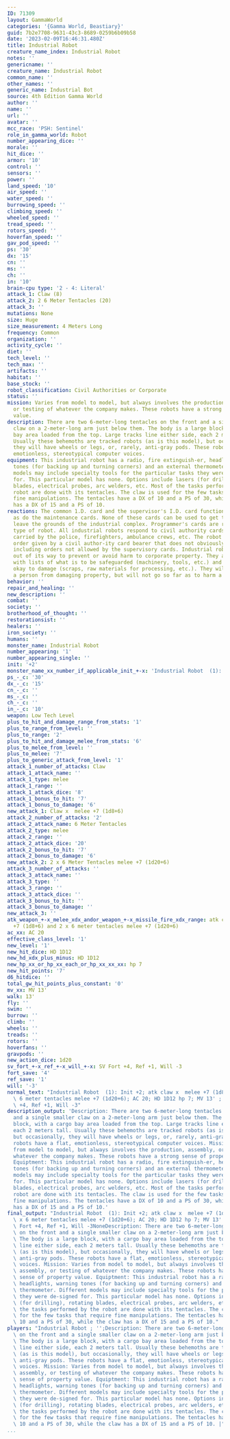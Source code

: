 ```yaml
---
ID: 71309
layout: GammaWorld
categories: '{Gamma World, Beastiary}'
guid: 7b2e7708-9631-43c3-8689-0259b6b09b58
date: '2023-02-09T16:46:31.480Z'
title: Industrial Robot
creature_name_index: Industrial Robot
notes: ''
genericname: ''
creature_name: Industrial Robot
common_name: ''
other_names: ''
generic_name: Industrial Bot
source: 4th Edition Gamma World
author: ''
name: ''
url: ''
avatar: ''
mcc_race: 'PSH: Sentinel'
role_in_gamma_world: Robot
number_appearing_dice: ''
morale: ''
hit_dice: ''
armor: '10'
control: ''
sensors: ''
power: ''
land_speed: '10'
air_speed: ''
water_speed: ''
burrowing_speed: ''
climbing_speed: ''
wheeled_speed: ''
tread_speed: ''
rotors_speed: ''
hoverfan_speed: ''
gav_pod_speed: ''
ps: '30'
dx: '15'
cn: ''
ms: ''
ch: ''
in: '10'
brain-cpu type: '2 - 4: Literal'
attack_1: Claw (8)
attack_2: 2 6 Meter Tentacles (20)
attack_3: ''
mutations: None
size: Huge
size_measurement: 4 Meters Long
frequency: Common
organization: ''
activity_cycle: ''
diet: ''
tech_level: ''
tech_max: ''
artifacts: ''
habitat: ''
base_stock: ''
robot_classification: Civil Authorities or Corporate
status: ''
mission: Varies from model to model, but always involves the production, assembly,
  or testing of whatever the company makes. These robots have a strong sense of property
  value.
description: There are two 6-meter-long tentacles on the front and a single smaller
  claw on a 2-meter-long arm just below them. The body is a large block, with a cargo
  bay area loaded from the top. Large tracks line either side, each 2 meters tall.
  Usually these behemoths are tracked robots (as is this model), but occasionally,
  they will have wheels or legs, or, rarely, anti-gray pods. These robots have a flat,
  emotionless, stereotypical computer voices.
equipment: This industrial robot has a radio, fire extinguish-er, headlights, warning
  tones (for backing up and turning corners) and an external thermometer. Different
  models may include specialty tools for the particular tasks they were de-signed
  for. This particular model has none. Options include lasers (for drilling), rotating
  blades, electrical probes, arc welders, etc. Most of the tasks performed by the
  robot are done with its tentacles. The claw is used for the few tasks that require
  fine manipulations. The tentacles have a DX of 10 and a PS of 30, while the claw
  has a DX of 15 and a PS of 10.
reactions: The common 1.D. card and the supervisor's I.D. card function normally,
  as do the maintenance cards. None of these cards can be used to get the robot to
  leave the grounds of the industrial complex. Programmer's cards are rare for this
  type of robot. All industrial robots respond to civil authority cards, such as those
  carried by the police, firefighters, ambulance crews, etc. The robot will obey any
  order given by a civil author-ity card bearer that does not obviously harm a person,
  including orders not allowed by the supervisory cards. Industrial robots will go
  out of its way to prevent or avoid harm to corporate property. They are programmed
  with lists of what is to be safeguarded (machinery, tools, etc.) and what it is
  okay to damage (scraps, raw materials for processing, etc.). They will move to prevent
  a person from damaging property, but will not go so far as to harm a person.
behavior: ''
repair_and_healing: ''
new_description: ''
combat: ''
society: ''
brotherhood_of_thought: ''
restorationsist: ''
healers: ''
iron_society: ''
humans: ''
monster_name: Industrial Robot
number_appearing: '1'
number_appearing_single: ''
init: '+2'
monster_name_xx_number_if_applicable_init_+-x: 'Industrial Robot  (1): Init +2'
ps_-_c: '30'
dx_-_c: '15'
cn_-_c: ''
ms_-_c: ''
ch_-_c: ''
in_-_c: '10'
weapon: Low Tech Level
plus_to_hit_and_damage_range_from_stats: '1'
plus_to_range_from_level: ''
plus_to_range: '2'
plus_to_hit_and_damage_melee_from_stats: '6'
plus_to_melee_from_level: ''
plus_to_melee: '7'
plus_to_generic_attack_from_level: '1'
attack_1_number_of_attacks: Claw
attack_1_attack_name: ''
attack_1_type: melee
attack_1_range: ''
attack_1_attack_dice: '8'
attack_1_bonus_to_hit: '7'
attack_1_bonus_to_damage: '6'
new_attack_1: Claw x  melee +7 (1d8+6)
attack_2_number_of_attacks: '2'
attack_2_attack_name: 6 Meter Tentacles
attack_2_type: melee
attack_2_range: ''
attack_2_attack_dice: '20'
attack_2_bonus_to_hit: '7'
attack_2_bonus_to_damage: '6'
new_attack_2: 2 x 6 Meter Tentacles melee +7 (1d20+6)
attack_3_number_of_attacks: ''
attack_3_attack_name: ''
attack_3_type: ''
attack_3_range: ''
attack_3_attack_dice: ''
attack_3_bonus_to_hit: ''
attack_3_bonus_to_damage: ''
new_attack_3: ''
atk_weapon_+-x_melee_xdx_andor_weapon_+-x_missile_fire_xdx_range: atk claw x  melee
  +7 (1d8+6) and 2 x 6 meter tentacles melee +7 (1d20+6)
ac_xx: AC 20
effective_class_level: '1'
new_level: '1'
new_hit_dice: HD 1D12
new_hd_xdx_plus_minus: HD 1D12
new_hp_xx_or_hp_xx_each_or_hp_xx_xx_xx: hp 7
new_hit_points: '7'
d6_hitdice: ''
total_gw_hit_points_plus_constant: '0'
mv_xx: MV 13'
walk: 13'
fly: ''
swim: ''
burrow: ''
climb: ''
wheels: ''
treads: ''
rotors: ''
hoverfans: ''
gravpods: ''
new_action_dice: 1d20
sv_fort_+-x_ref_+-x_will_+-x: SV Fort +4, Ref +1, Will -3
fort_save: '4'
ref_save: '1'
will: '-3'
normal_text: "Industrial Robot  (1): Init +2; atk claw x  melee +7 (1d8+6) and 2 x\
  \ 6 meter tentacles melee +7 (1d20+6); AC 20; HD 1D12 hp 7; MV 13' ; 1d20; SV Fort\
  \ +4, Ref +1, Will -3"
description_output: 'Description: There are two 6-meter-long tentacles on the front
  and a single smaller claw on a 2-meter-long arm just below them. The body is a large
  block, with a cargo bay area loaded from the top. Large tracks line either side,
  each 2 meters tall. Usually these behemoths are tracked robots (as is this model),
  but occasionally, they will have wheels or legs, or, rarely, anti-gray pods. These
  robots have a flat, emotionless, stereotypical computer voices. Mission: Varies
  from model to model, but always involves the production, assembly, or testing of
  whatever the company makes. These robots have a strong sense of property value.
  Equiptment: This industrial robot has a radio, fire extinguish-er, headlights, warning
  tones (for backing up and turning corners) and an external thermometer. Different
  models may include specialty tools for the particular tasks they were de-signed
  for. This particular model has none. Options include lasers (for drilling), rotating
  blades, electrical probes, arc welders, etc. Most of the tasks performed by the
  robot are done with its tentacles. The claw is used for the few tasks that require
  fine manipulations. The tentacles have a DX of 10 and a PS of 30, while the claw
  has a DX of 15 and a PS of 10.'
final_output: "Industrial Robot  (1): Init +2; atk claw x  melee +7 (1d8+6) and 2\
  \ x 6 meter tentacles melee +7 (1d20+6); AC 20; HD 1D12 hp 7; MV 13' ; 1d20; SV\
  \ Fort +4, Ref +1, Will -3NoneDescription: There are two 6-meter-long tentacles\
  \ on the front and a single smaller claw on a 2-meter-long arm just below them.\
  \ The body is a large block, with a cargo bay area loaded from the top. Large tracks\
  \ line either side, each 2 meters tall. Usually these behemoths are tracked robots\
  \ (as is this model), but occasionally, they will have wheels or legs, or, rarely,\
  \ anti-gray pods. These robots have a flat, emotionless, stereotypical computer\
  \ voices. Mission: Varies from model to model, but always involves the production,\
  \ assembly, or testing of whatever the company makes. These robots have a strong\
  \ sense of property value. Equiptment: This industrial robot has a radio, fire extinguish-er,\
  \ headlights, warning tones (for backing up and turning corners) and an external\
  \ thermometer. Different models may include specialty tools for the particular tasks\
  \ they were de-signed for. This particular model has none. Options include lasers\
  \ (for drilling), rotating blades, electrical probes, arc welders, etc. Most of\
  \ the tasks performed by the robot are done with its tentacles. The claw is used\
  \ for the few tasks that require fine manipulations. The tentacles have a DX of\
  \ 10 and a PS of 30, while the claw has a DX of 15 and a PS of 10."
players: "Industrial Robot ; '';Description: There are two 6-meter-long tentacles\
  \ on the front and a single smaller claw on a 2-meter-long arm just below them.\
  \ The body is a large block, with a cargo bay area loaded from the top. Large tracks\
  \ line either side, each 2 meters tall. Usually these behemoths are tracked robots\
  \ (as is this model), but occasionally, they will have wheels or legs, or, rarely,\
  \ anti-gray pods. These robots have a flat, emotionless, stereotypical computer\
  \ voices. Mission: Varies from model to model, but always involves the production,\
  \ assembly, or testing of whatever the company makes. These robots have a strong\
  \ sense of property value. Equiptment: This industrial robot has a radio, fire extinguish-er,\
  \ headlights, warning tones (for backing up and turning corners) and an external\
  \ thermometer. Different models may include specialty tools for the particular tasks\
  \ they were de-signed for. This particular model has none. Options include lasers\
  \ (for drilling), rotating blades, electrical probes, arc welders, etc. Most of\
  \ the tasks performed by the robot are done with its tentacles. The claw is used\
  \ for the few tasks that require fine manipulations. The tentacles have a DX of\
  \ 10 and a PS of 30, while the claw has a DX of 15 and a PS of 10. |"
...
```

